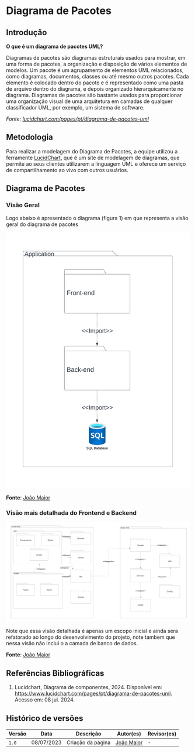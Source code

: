 # Diagrama de Pacotes

## Introdução

**O que é um diagrama de pacotes UML?**

Diagramas de pacotes são diagramas estruturais usados para mostrar, em uma forma de pacotes, a organização e disposição de vários elementos de modelos. Um pacote é um agrupamento de elementos UML relacionados, como diagramas, documentos, classes ou até mesmo outros pacotes. Cada elemento é colocado dentro do pacote e é representado como uma pasta de arquivo dentro do diagrama, e depois organizado hierarquicamente no diagrama. Diagramas de pacotes são bastante usados para proporcionar uma organização visual de uma arquitetura em camadas de qualquer classificador UML, por exemplo, um sistema de software.

*Fonte: [lucidchart.com/pages/pt/diagrama-de-pacotes-uml](https://www.lucidchart.com/pages/pt/diagrama-de-pacotes-uml)*

## Metodologia

Para realizar a modelagem do Diagrama de Pacotes, a equipe utilizou a ferramente [LucidChart](https://www.lucidchart.com/pages/pt), que é um site de modelagem de diagramas, que permite ao seus clientes utilizarem a linguagem UML e oferece um serviço de compartilhamento ao vivo com outros usuários.

## Diagrama de Pacotes

### Visão Geral

Logo abaixo é apresentado o diagrama (figura 1) em que representa a visão geral do diagrama de pacotes

![Diagrama](Imagens/Diagrama_de_Pacotes_1.png)

**Fonte**: [João Maior](https://github.com/Jvsoutomaior)

### Visão mais detalhada do Frontend e Backend

![Diagrama de Pacotes Frontend com Backend](Imagens/Diagrama_de_Pacotes_2.png)

Note que essa visão detalhada é apenas um escopo inicial e ainda sera refatorado ao longo do desenvolvimento do projeto, note tambem que nessa visão não inclui o a camada de banco de dados.

**Fonte**: [João Maior](https://github.com/Jvsoutomaior)

## Referências Bibliográficas

1. Lucidchart, Diagrama de componentes, 2024. Disponível em: https://www.lucidchart.com/pages/pt/diagrama-de-pacotes-uml. Acesso em: 08 jul. 2024.

## Histórico de versões 

|   Versão  |    Data   | Descrição | Autor(es) | Revisor(es)|
| --------- | --------- | --------- | --------- | ---------- |
|   `1.0`   | 08/07/2023| Criação da página | [João Maior](https://github.com/Jvsoutomaior) | - |
